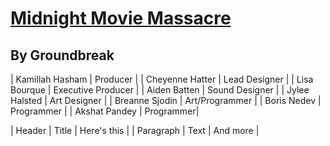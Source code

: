 # [Midnight Movie Massacre](https://duckduckgo.com)
## By Groundbreak
| Kamillah Hasham | Producer |
| Cheyenne Hatter | Lead Designer |
| Lisa Bourque | Executive Producer |
| Aiden Batten | Sound Designer |
| Jylee Halsted | Art Designer |
| Breanne Sjodin | Art/Programmer |
| Boris Nedev | Programmer |
| Akshat Pandey | Programmer|


| Header      | Title       | Here's this   |
| Paragraph   | Text        | And more      |
